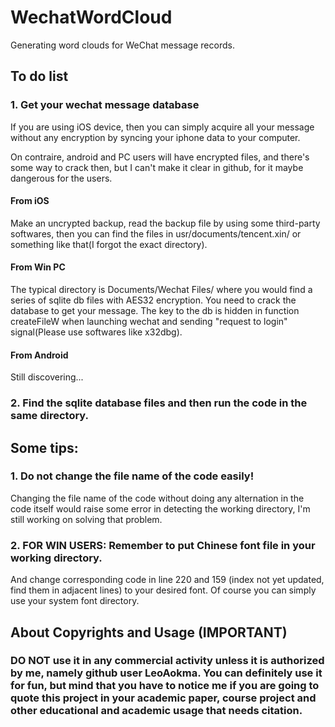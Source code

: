 # WechatWordCloud
Generating word clouds for WeChat message records.

## To do list
### 1. Get your wechat message database

If you are using iOS device, then you can simply acquire all your message without any encryption by syncing your iphone data to your computer.

On contraire, android and PC users will have encrypted files, and there's some way to crack then, but I can't make it clear in github, for it maybe dangerous for the users.
#### From iOS
Make an uncrypted backup, read the backup file by using some third-party softwares, then you can find the files in usr/documents/tencent.xin/ or something like that(I forgot the exact directory).

#### From Win PC
The typical directory is Documents/Wechat Files/ where you would find a series of sqlite db files with AES32 encryption. You need to crack the database to get your message. The key to the db is hidden in function createFileW when launching wechat and sending "request to login" signal(Please use softwares like x32dbg).

#### From Android
Still discovering...

### 2. Find the sqlite database files and then run the code in the same directory.


## Some tips:

### 1. Do not change the file name of the code easily!
Changing the file name of the code without doing any alternation in the code itself would raise some error in detecting the working directory, I'm still working on solving that problem.

### 2. FOR WIN USERS: Remember to put Chinese font file in your working directory.
And change corresponding code in line 220 and 159 (index not yet updated, find them in adjacent lines) to your desired font. Of course you can simply use your system font directory.


## About Copyrights and Usage (IMPORTANT)
### DO NOT use it in any commercial activity unless it is authorized by me, namely github user LeoAokma. You can definitely use it for fun, but mind that you have to notice me if you are going to quote this project in your academic paper, course project and other educational and academic usage that needs citation.
